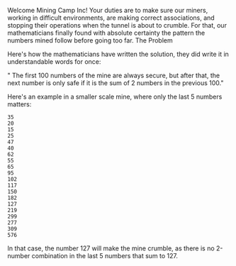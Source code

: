Welcome Mining Camp Inc! Your duties are to make sure our miners, working in difficult environments, are making correct associations, and stopping their operations when the tunnel is about to crumble. For that, our mathematicians finally found with absolute certainty the pattern the numbers mined follow before going too far.
The Problem

Here's how the mathematicians have written the solution, they did write it in understandable words for once:

" The first 100 numbers of the mine are always secure, but after that, the next number is only safe if it is the sum of 2 numbers in the previous 100."

Here's an example in a smaller scale mine, where only the last 5 numbers matters:
```
35
20
15
25
47
40
62
55
65
95
102
117
150
182
127
219
299
277
309
576
```

In that case, the number 127 will make the mine crumble, as there is no 2-number combination in the last 5 numbers that sum to 127.
